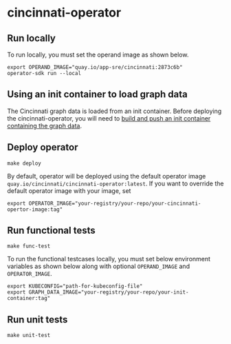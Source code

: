 # cincinnati-operator

## Run locally

To run locally, you must set the operand image as shown below.

```
export OPERAND_IMAGE="quay.io/app-sre/cincinnati:2873c6b" 
operator-sdk run --local
```

## Using an init container to load graph data

The Cincinnati graph data is loaded from an init container. Before deploying 
the cincinnati-operator, you will need to [build and push an init container containing the graph data](docs/graph-data-init-container.md).

## Deploy operator

```
make deploy
```

By default, operator will be deployed using the default operator image `quay.io/cincinnati/cincinnati-operator:latest`. If you want to override the default operator image with your image, set 

```
export OPERATOR_IMAGE="your-registry/your-repo/your-cincinnati-opertor-image:tag"
```

## Run functional tests

```
make func-test
```

To run the functional testcases locally, you must set below environment variables as shown below along with optional `OPERAND_IMAGE` and `OPERATOR_IMAGE`.

```
export KUBECONFIG="path-for-kubeconfig-file"
export GRAPH_DATA_IMAGE="your-registry/your-repo/your-init-container:tag"
```

## Run unit tests

```
make unit-test
```
